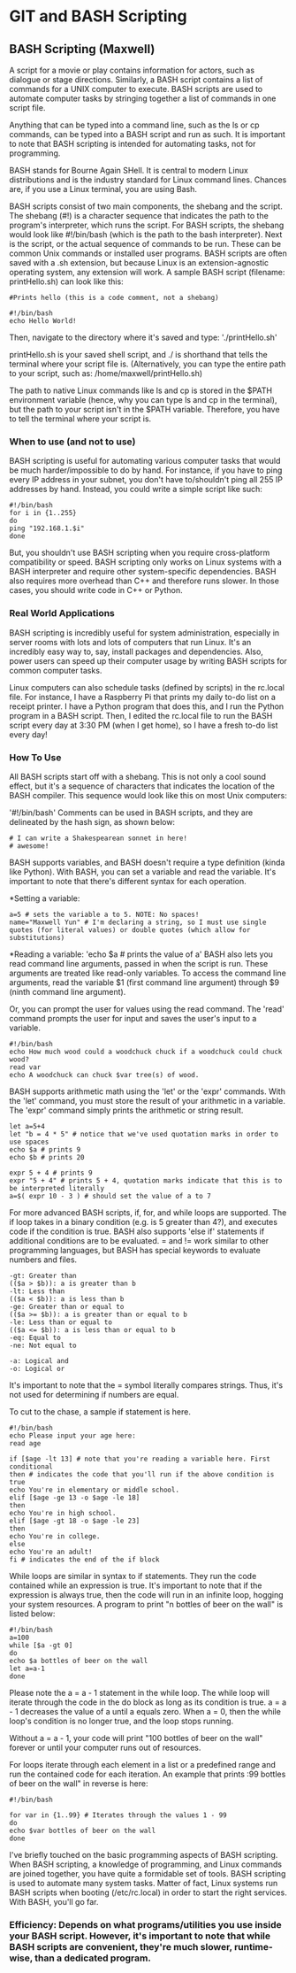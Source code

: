 # GIT and BASH Scripting
## BASH Scripting (Maxwell)
A script for a movie or play contains information for actors, such as dialogue or stage directions. Similarly, a BASH script contains a list of commands for a UNIX computer to execute. BASH scripts are used to automate computer tasks by stringing together a list of commands in one script file.
 
Anything that can be typed into a command line, such as the ls or cp commands, can be typed into a BASH script and run as such. It is important to note that BASH scripting is intended for automating tasks, not for programming.
 
BASH stands for Bourne Again SHell. It is central to modern Linux distributions and is the industry standard for Linux command lines. Chances are, if you use a Linux terminal, you are using Bash.
 
BASH scripts consist of two main components, the shebang and the script. The shebang (#!) is a character sequence that indicates the path to the program's interpreter, which runs the script. For BASH scripts, the shebang would look like #!/bin/bash (which is the path to the bash interpreter). Next is the script, or the actual sequence of commands to be run. These can be common Unix commands or installed user programs. BASH scripts are often saved with a .sh extension, but because Linux is an extension-agnostic operating system, any extension will work. A sample BASH script (filename: printHello.sh) can look like this:

~~~~
#Prints hello (this is a code comment, not a shebang)
 
#!/bin/bash
echo Hello World!
~~~~

Then, navigate to the directory where it's saved and type:
'./printHello.sh'

printHello.sh is your saved shell script, and ./ is shorthand that tells the terminal where your script file is. (Alternatively, you can type the entire path to your script, such as: /home/maxwell/printHello.sh)
 
The path to native Linux commands like ls and cp is stored in the $PATH environment variable (hence, why you can type ls and cp in the terminal), but the path to your script isn't in the $PATH variable. Therefore, you have to tell the terminal where your script is.

### When to use (and not to use)
BASH scripting is useful for automating various computer tasks that would be much harder/impossible to do by hand. For instance, if you have to ping every IP address in your subnet, you don't have to/shouldn't ping all 255 IP addresses by hand. Instead, you could write a simple script like such:
~~~~
#!/bin/bash
for i in {1..255}
do
ping "192.168.1.$i"
done
~~~~

But, you shouldn't use BASH scripting when you require cross-platform compatibility or speed. BASH scripting only works on Linux systems with a BASH interpreter and require other system-specific dependencies. BASH also requires more overhead than C++ and therefore runs slower. In those cases, you should write code in C++ or Python.

### Real World Applications
BASH scripting is incredibly useful for system administration, especially in server rooms with lots and lots of computers that run Linux. It's an incredibly easy way to, say, install packages and dependencies. Also, power users can speed up their computer usage by writing BASH scripts for common computer tasks.
 
Linux computers can also schedule tasks (defined by scripts) in the rc.local file. For instance, I have a Raspberry Pi that prints my daily to-do list on a receipt printer. I have a Python program that does this, and I run the Python program in a BASH script. Then, I edited the rc.local file to run the BASH script every day at 3:30 PM (when I get home), so I have a fresh to-do list every day!

### How To Use
All BASH scripts start off with a shebang. This is not only a cool sound effect, but it's a sequence of characters that indicates the location of the BASH compiler. This sequence would look like this on most Unix computers:

'#!/bin/bash'
Comments can be used in BASH scripts, and they are delineated by the hash sign, as shown below:
~~~~ 
# I can write a Shakespearean sonnet in here!
# awesome!
~~~~
BASH supports variables, and BASH doesn't require a type definition (kinda like Python). With BASH, you can set a variable and read the variable. It's important to note that there's different syntax for each operation.

*Setting a variable:
~~~~
a=5 # sets the variable a to 5. NOTE: No spaces!
name="Maxwell Yun" # I'm declaring a string, so I must use single quotes (for literal values) or double quotes (which allow for substitutions)
~~~~ 
*Reading a variable:
'echo $a # prints the value of a'
BASH also lets you read command line arguments, passed in when the script is run. These arguments are treated like read-only variables. To access the command line arguments, read the variable $1 (first command line argument) through $9 (ninth command line argument).
 
Or, you can prompt the user for values using the read command. The 'read' command prompts the user for input and saves the user's input to a variable.
~~~~
#!/bin/bash
echo How much wood could a woodchuck chuck if a woodchuck could chuck wood?
read var
echo A woodchuck can chuck $var tree(s) of wood.
~~~~

BASH supports arithmetic math using the 'let' or the 'expr' commands. With the 'let' command, you must store the result of your arithmetic in a variable. The 'expr' command simply prints the arithmetic or string result.
~~~~
let a=5+4
let "b = 4 * 5" # notice that we've used quotation marks in order to use spaces
echo $a # prints 9
echo $b # prints 20
 
expr 5 + 4 # prints 9
expr "5 + 4" # prints 5 + 4, quotation marks indicate that this is to be interpreted literally
a=$( expr 10 - 3 ) # should set the value of a to 7
~~~~
For more advanced BASH scripts, if, for, and while loops are supported. The if loop takes in a binary condition (e.g. is 5 greater than 4?), and executes code if the condition is true. BASH also supports 'else if' statements if additional conditions are to be evaluated. = and != work similar to other programming languages, but BASH has special keywords to evaluate numbers and files.
~~~~
-gt: Greater than
(($a > $b)): a is greater than b
-lt: Less than
(($a < $b)): a is less than b
-ge: Greater than or equal to
(($a >= $b)): a is greater than or equal to b
-le: Less than or equal to
(($a <= $b)): a is less than or equal to b
-eq: Equal to
-ne: Not equal to
 
-a: Logical and
-o: Logical or
~~~~ 
It's important to note that the = symbol literally compares strings. Thus, it's not used for determining if numbers are equal.
 
To cut to the chase, a sample if statement is here.
~~~~
#!/bin/bash
echo Please input your age here:
read age

if [$age -lt 13] # note that you're reading a variable here. First conditional
then # indicates the code that you'll run if the above condition is true
echo You're in elementary or middle school.
elif [$age -ge 13 -o $age -le 18]
then
echo You're in high school.
elif [$age -gt 18 -o $age -le 23]
then
echo You're in college.
else
echo You're an adult!
fi # indicates the end of the if block
~~~~

While loops are similar in syntax to if statements. They run the code contained while an expression is true. It's important to note that if the expression is always true, then the code will run in an infinite loop, hogging your system resources. A program to print "n bottles of beer on the wall" is listed below:
~~~~
#!/bin/bash
a=100
while [$a -gt 0]
do
echo $a bottles of beer on the wall
let a=a-1
done
~~~~
Please note the a = a - 1 statement in the while loop. The while loop will iterate through the code in the do block as long as its condition is true. a = a - 1 decreases the value of a until a equals zero. When a = 0, then the while loop's condition is no longer true, and the loop stops running.
 
Without a = a - 1, your code will print "100 bottles of beer on the wall" forever or until your computer runs out of resources.
 
For loops iterate through each element in a list or a predefined range and run the contained code for each iteration. An example that prints :99 bottles of beer on the wall" in reverse is here:
~~~~
#!/bin/bash
 
for var in {1..99} # Iterates through the values 1 - 99
do
echo $var bottles of beer on the wall
done
~~~~
I've briefly touched on the basic programming aspects of BASH scripting. When BASH scripting, a knowledge of programming, and Linux commands are joined together, you have quite a formidable set of tools. BASH scripting is used to automate many system tasks. Matter of fact, Linux systems run BASH scripts when booting (/etc/rc.local) in order to start the right services. With BASH, you'll go far.
 
### Efficiency: Depends on what programs/utilities you use inside your BASH script. However, it's important to note that while BASH scripts are convenient, they're much slower, runtime-wise, than a dedicated program.


